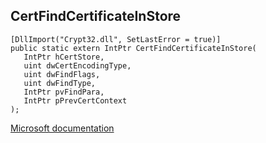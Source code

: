 ## CertFindCertificateInStore

```
[DllImport("Crypt32.dll", SetLastError = true)]
public static extern IntPtr CertFindCertificateInStore(
   IntPtr hCertStore,
   uint dwCertEncodingType,
   uint dwFindFlags,
   uint dwFindType,
   IntPtr pvFindPara,
   IntPtr pPrevCertContext
);
```

[Microsoft documentation](https://docs.microsoft.com/en-us/windows/win32/api/wincrypt/nf-wincrypt-certfindcertificateinstore)
